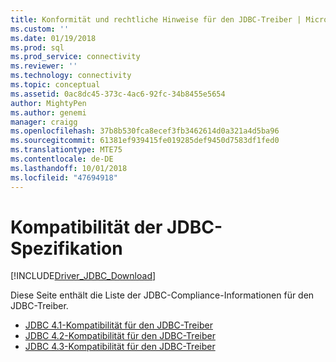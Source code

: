 ```yaml
---
title: Konformität und rechtliche Hinweise für den JDBC-Treiber | Microsoft-Dokumentation
ms.custom: ''
ms.date: 01/19/2018
ms.prod: sql
ms.prod_service: connectivity
ms.reviewer: ''
ms.technology: connectivity
ms.topic: conceptual
ms.assetid: 0ac8dc45-373c-4ac6-92fc-34b8455e5654
author: MightyPen
ms.author: genemi
manager: craigg
ms.openlocfilehash: 37b8b530fca8ecef3fb3462614d0a321a4d5ba96
ms.sourcegitcommit: 61381ef939415fe019285def9450d7583df1fed0
ms.translationtype: MTE75
ms.contentlocale: de-DE
ms.lasthandoff: 10/01/2018
ms.locfileid: "47694918"
---
```

# <a name="jdbc-specification-compliance"></a>Kompatibilität der JDBC-Spezifikation
[!INCLUDE[Driver_JDBC_Download](../../includes/driver_jdbc_download.md)]

 Diese Seite enthält die Liste der JDBC-Compliance-Informationen für den JDBC-Treiber.

* [JDBC 4.1-Kompatibilität für den JDBC-Treiber](../../connect/jdbc/jdbc-4-1-compliance-for-the-jdbc-driver.md)
* [JDBC 4.2-Kompatibilität für den JDBC-Treiber](../../connect/jdbc/jdbc-4-2-compliance-for-the-jdbc-driver.md)
* [JDBC 4.3-Kompatibilität für den JDBC-Treiber](../../connect/jdbc/jdbc-4-3-compliance-for-the-jdbc-driver.md)
